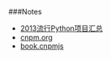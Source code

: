 ###Notes
+	[2013流行Python项目汇总](http://www.iteye.com/news/28717-2013-top-python-projects)
+	[cnpm.org](http://cnpmjs.org/)
+	[book.cnpmjs](https://node-modules.github.io/)
